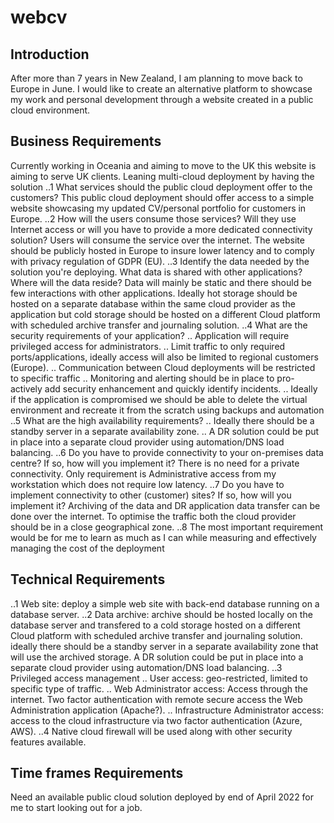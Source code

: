 # webcv

## Introduction
After more than 7 years in New Zealand, I am planning to move back to Europe in June. I would like to create an alternative platform to showcase my work and personal development through a website created in a public cloud environment. 


## Business Requirements
Currently working in Oceania and aiming to move to the UK this website is aiming to serve UK clients.
Leaning multi-cloud deployment by having the solution
..1 What services should the public cloud deployment offer to the customers?
This public cloud deployment should offer access to a simple website showcasing my updated CV/personal portfolio for customers in Europe.
..2 How will the users consume those services? Will they use Internet access or will you have to provide a more dedicated connectivity solution?
Users will consume the service over the internet. The website should be publicly hosted in Europe to insure lower latency and to comply with privacy regulation of GDPR (EU).
..3 Identify the data needed by the solution you're deploying. What data is shared with other applications? Where will the data reside?
Data will mainly be static and there should be few interactions with other applications. Ideally hot storage should be hosted on a separate database within the same cloud provider as the application but cold storage should be hosted on a different Cloud platform with scheduled archive transfer and journaling solution.
..4 What are the security requirements of your application?
.. Application will require privileged access for administrators.
.. Limit traffic to only required ports/applications, ideally access will also be limited to regional customers (Europe).
.. Communication between Cloud deployments will be restricted to specific traffic
.. Monitoring and alerting should be in place to pro-actively add security enhancement and quickly identify incidents.
.. Ideally if the application is compromised we should be able to delete the virtual environment and recreate it from the scratch using backups and automation
..5 What are the high availability requirements?
.. Ideally there should be a standby server in a separate availability zone. 
.. A DR solution could be put in place into a separate cloud provider using automation/DNS load balancing.
..6 Do you have to provide connectivity to your on-premises data centre? If so, how will you implement it?
There is no need for a private connectivity. Only requirement is Administrative access from my workstation which does not require low latency.
..7 Do you have to implement connectivity to other (customer) sites? If so, how will you implement it?
Archiving of the data and DR application data transfer can be done over the internet. To optimise the traffic both the cloud provider should be in a close geographical zone.
..8 The most important requirement would be for me to learn as much as I can while measuring and effectively managing the cost of the deployment



## Technical Requirements
..1 Web site: deploy a simple web site with back-end database running on a database server.
..2 Data archive: archive should be hosted locally on the database server and transfered to a cold storage hosted on a different Cloud platform with scheduled archive transfer and journaling solution. ideally there should be a standby server in a separate availability zone that will use the archived storage. A DR solution could be put in place into a separate cloud provider using automation/DNS load balancing.
..3 Privileged access management
.. User access: geo-restricted, limited to specific type of traffic.
.. Web Administrator access: Access through the internet. Two factor authentication with remote secure access the Web Administration application (Apache?).
.. Infrastructure Administrator access: access to the cloud infrastructure via two factor authentication (Azure, AWS).
..4 Native cloud firewall will be used along with other security features available.

## Time frames Requirements
Need an available public cloud solution deployed by end of April 2022 for me to start looking out for a job.